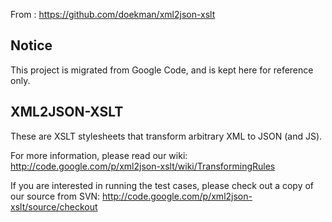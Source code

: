 From : https://github.com/doekman/xml2json-xslt

Notice
------
This project is migrated from Google Code, and is kept here for reference only.


XML2JSON-XSLT
-------------

These are XSLT stylesheets that transform arbitrary XML to JSON (and JS).

For more information, please read our wiki:
http://code.google.com/p/xml2json-xslt/wiki/TransformingRules

If you are interested in running the test cases, please check out a
copy of our source from SVN:
http://code.google.com/p/xml2json-xslt/source/checkout

